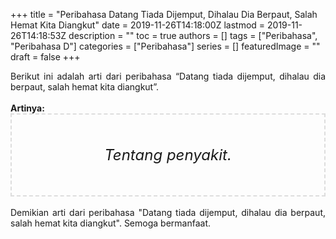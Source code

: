 +++
title = "Peribahasa Datang Tiada Dijemput, Dihalau Dia Berpaut, Salah Hemat Kita Diangkut"
date = 2019-11-26T14:18:00Z
lastmod = 2019-11-26T14:18:53Z
description = ""
toc = true
authors = []
tags = ["Peribahasa", "Peribahasa D"]
categories = ["Peribahasa"]
series = []
featuredImage = ""
draft = false
+++

<div dir="ltr" style="text-align: left;" trbidi="on"><div style="text-align: justify;">Berikut ini adalah arti dari peribahasa “Datang tiada dijemput, dihalau dia berpaut, salah hemat kita diangkut”.</div><br /><div style="text-align: justify;"><b>Artinya:</b></div><div style="border: 2px dashed #ddd; font-size: 24px; height: auto; margin: 0 auto; padding: 50px; text-align: center; width: auto;"><i>Tentang penyakit.</i></div><br /><div style="text-align: justify;">Demikian arti dari peribahasa "Datang tiada dijemput, dihalau dia berpaut, salah hemat kita diangkut". Semoga bermanfaat.</div></div>
